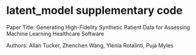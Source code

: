 # latent_model supplementary code
Paper Title: Generating High-Fidelity Synthetic Patient Data for Assessing Machine Learning Healthcare Software


Authors: Allan Tucker, Zhenchen Wang, Ylenia Rotalinti, Puja Myles
